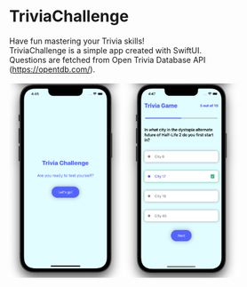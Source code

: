  
# TriviaChallenge
Have fun mastering your Trivia skills!\
TriviaChallenge is a simple app created with SwiftUI.\
Questions are fetched from Open Trivia Database API (https://opentdb.com/).
\
\
<img src="screenshots/screenshot1.png" alt= “” width="200" height="350">
<img src="screenshots/screenshot2.png" alt= “” width="210" height="350">
